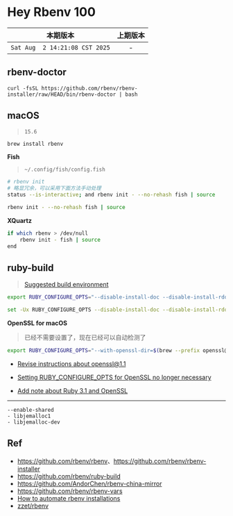# Hey Rbenv 100

|本期版本|上期版本
|:---:|:---:
`Sat Aug  2 14:21:08 CST 2025` | -


## rbenv-doctor

```
curl -fsSL https://github.com/rbenv/rbenv-installer/raw/HEAD/bin/rbenv-doctor | bash
```

## macOS

> `15.6`

```bash
brew install rbenv
```

**Fish**

> `~/.config/fish/config.fish`

```bash
# rbenv init
# 略显冗余，可以采用下面方法手动处理
status --is-interactive; and rbenv init - --no-rehash fish | source

rbenv init - --no-rehash fish | source
```

**XQuartz**

```bash
if which rbenv > /dev/null
    rbenv init - fish | source
end
```



## ruby-build

> [Suggested build environment](https://github.com/rbenv/ruby-build/wiki#suggested-build-environment)

```bash
export RUBY_CONFIGURE_OPTS="--disable-install-doc --disable-install-rdoc"
```


```bash
set -Ux RUBY_CONFIGURE_OPTS --disable-install-doc --disable-install-rdoc 
```



**OpenSSL for macOS**

> 已经不需要设置了，现在已经可以自动检测了

```bash
export RUBY_CONFIGURE_OPTS="--with-openssl-dir=$(brew --prefix openssl@1.1)"
```

* [Revise instructions about openssl@1.1](https://github.com/rbenv/ruby-build/wiki/Home/_compare/6b6274ffa705c27876a3e2a00313dbdd975bfa09?diff=unified&w)

* [Setting RUBY_CONFIGURE_OPTS for OpenSSL no longer necessary](https://github.com/rbenv/ruby-build/wiki/Home/_compare/44fa8a1ede3aa4b0efbd6ae63acb6ef3cf0ffade?diff=split&w)
* [Add note about Ruby 3.1 and OpenSSL](https://github.com/rbenv/ruby-build/wiki/Home/_compare/a899debabdcae20e49b758ba90d6738bd518d70f?diff=split&w)


---

```
--enable-shared
- libjemalloc1
- libjemalloc-dev
```


## Ref

* <https://github.com/rbenv/rbenv>、<https://github.com/rbenv/rbenv-installer>
* <https://github.com/rbenv/ruby-build>
* <https://github.com/AndorChen/rbenv-china-mirror>
* <https://github.com/rbenv/rbenv-vars>
* [How to automate rbenv installations](https://relativkreativ.at/articles/how-to-automate-rbenv-installations)
* [zzet/rbenv](https://github.com/zzet/rbenv)